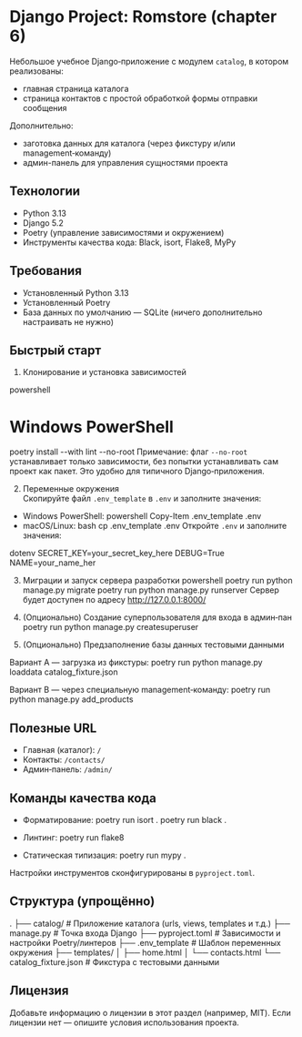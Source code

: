 # Django Project: Romstore (chapter 6)

Небольшое учебное Django‑приложение с модулем `catalog`, в котором реализованы:
- главная страница каталога
- страница контактов с простой обработкой формы отправки сообщения

Дополнительно:
- заготовка данных для каталога (через фикстуру и/или management‑команду)
- админ-панель для управления сущностями проекта

## Технологии
- Python 3.13
- Django 5.2
- Poetry (управление зависимостями и окружением)
- Инструменты качества кода: Black, isort, Flake8, MyPy

## Требования
- Установленный Python 3.13
- Установленный Poetry
- База данных по умолчанию — SQLite (ничего дополнительно настраивать не нужно)

## Быстрый старт

1) Клонирование и установка зависимостей

powershell
# Windows PowerShell
poetry install --with lint --no-root
Примечание: флаг `--no-root` устанавливает только зависимости, без попытки устанавливать сам проект как пакет. Это удобно для типичного Django‑приложения.

2) Переменные окружения  
Скопируйте файл `.env_template` в `.env` и заполните значения:
- Windows PowerShell:
powershell Copy-Item .env_template .env
- macOS/Linux:
bash cp .env_template .env
Откройте `.env` и заполните значения:

dotenv SECRET_KEY=your_secret_key_here DEBUG=True NAME=your_name_her


3) Миграции и запуск сервера разработки
powershell poetry run python manage.py migrate poetry run python manage.py runserver
Сервер будет доступен по адресу http://127.0.0.1:8000/

4) (Опционально) Создание суперпользователя для входа в админ‑пан
poetry run python manage.py createsuperuser

5) (Опционально) Предзаполнение базы данных тестовыми данными

Вариант A — загрузка из фикстуры:
poetry run python manage.py loaddata catalog_fixture.json

Вариант B — через специальную management‑команду:
poetry run python manage.py add_products

## Полезные URL
- Главная (каталог): `/`
- Контакты: `/contacts/`
- Админ‑панель: `/admin/`

## Команды качества кода
- Форматирование:
poetry run isort . poetry run black .

- Линтинг:
poetry run flake8

- Статическая типизация:
poetry run mypy .

Настройки инструментов сконфигурированы в `pyproject.toml`.

## Структура (упрощённо)
. ├── catalog/ # Приложение каталога (urls, views, templates и т.д.) ├── manage.py # Точка входа Django ├── pyproject.toml # Зависимости и настройки Poetry/линтеров ├── .env_template # Шаблон переменных окружения ├── templates/ │ ├── home.html │ └── contacts.html └── catalog_fixture.json # Фикстура с тестовыми данными


## Лицензия
Добавьте информацию о лицензии в этот раздел (например, MIT). Если лицензии нет — опишите условия использования проекта.
